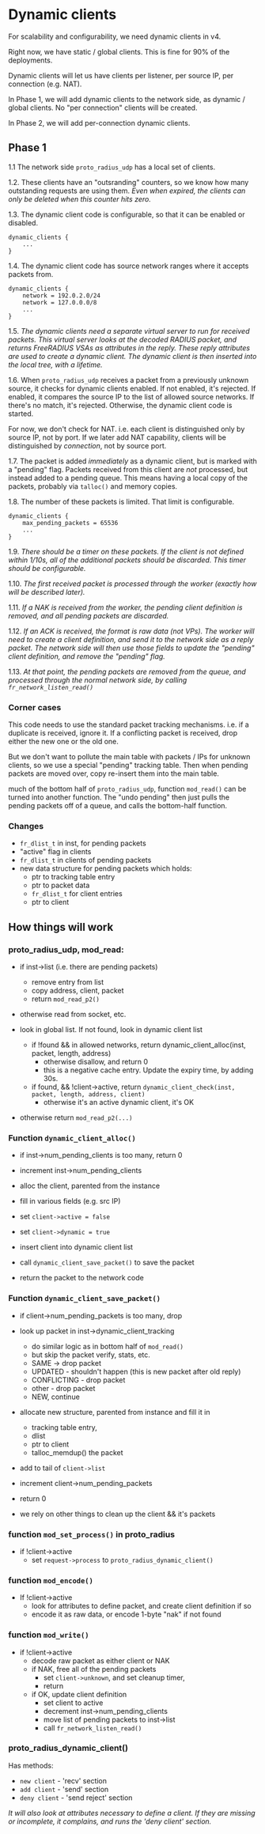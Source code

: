 #  Dynamic clients

For scalability and configurability, we need dynamic clients in v4.

Right now, we have static / global clients.  This is fine for 90% of the deployments.

Dynamic clients will let us have clients per listener, per source IP,
per connection (e.g. NAT).

In Phase 1, we will add dynamic clients to the network side, as
dynamic / global clients.  No "per connection" clients will be
created.

In Phase 2, we will add per-connection dynamic clients.

## Phase 1

1.1 The network side `proto_radius_udp` has a
local set of clients.

1.2. These clients have an "outsranding" counters, so we know how many outstanding
requests are using them.  *Even when expired, the clients can only be deleted when this counter hits zero.*

1.3. The dynamic client code is configurable, so that it can be
enabled or disabled.

    dynamic_clients {
        ...
    }

1.4. The dynamic client code has source network ranges where it
accepts packets from. 

    dynamic_clients {
        network = 192.0.2.0/24
        network = 127.0.0.0/8
        ...
    }

1.5. *The dynamic clients need a separate virtual server to run for received
packets.  This virtual server looks at the decoded RADIUS packet, and
returns FreeRADIUS VSAs as attributes in the reply.  These reply
attributes are used to create a dynamic client.  The dynamic client is
then inserted into the local tree, with a lifetime.*

1.6. When `proto_radius_udp` receives a packet from a previously unknown
source, it checks for dynamic clients enabled.  If not enabled, it's
rejected.  If enabled, it compares the source IP to the list of
allowed source networks.  If there's no match, it's rejected.
Otherwise, the dynamic client code is started.

For now, we don't check for NAT.  i.e. each client is distinguished
only by source IP, not by port.  If we later add NAT capability,
clients will be distinguished by *connection*, not by source port.

1.7. The packet is added *immediately* as a dynamic client, but is marked
with a "pending" flag.  Packets received from this client are *not*
processed, but instead added to a pending queue.  This means having a
local copy of the packets, probably via `talloc()` and memory copies.

1.8. The number of these packets  is limited.  That limit is
configurable.

    dynamic_clients {
        max_pending_packets = 65536
        ...
    }

1.9. *There should be a timer on these packets.  If the client is not
defined within 1/10s, all of the additional packets should be discarded.  This
timer should be configurable.*

1.10. *The first received packet is processed through the worker (exactly how
will be described later).*

1.11. *If a NAK is received from the worker, the pending client definition is
removed, and all pending packets are discarded.*

1.12. *If an ACK is received, the format is raw data (not VPs).  The worker
will need to create a client definition, and send it to the network
side as a reply packet.  The network side will then use those fields
to update the "pending" client definition, and remove the "pending"
flag.*

1.13. *At that point, the pending packets are removed from the queue, and
processed through the normal network side, by calling `fr_network_listen_read()`*

### Corner cases

This code needs to use the standard packet tracking mechanisms.
i.e. if a duplicate is received, ignore it.  If a conflicting packet
is received, drop either the new one or the old one.

But we don't want to pollute the main table with packets / IPs for
unknown clients, so we use a special "pending" tracking table.  Then
when pending packets are moved over, copy re-insert them into the main
table.

much of the bottom half of `proto_radius_udp`, function `mod_read()`
can be turned into another function.  The "undo pending" then just
pulls the pending packets off of a queue, and calls the bottom-half
function.

### Changes

* `fr_dlist_t` in inst, for pending packets
* "active" flag in clients
* `fr_dlist_t` in clients of pending packets
* new data structure for pending packets which holds:
  * ptr to tracking table entry
  * ptr to packet data
  * `fr_dlist_t` for client entries
  * ptr to client

## How things will work

### proto_radius_udp, mod_read:

* if inst->list (i.e. there are pending packets)
  * remove entry from list
  * copy address, client, packet
  * return `mod_read_p2()`

* otherwise read from socket, etc.

* look in global list.  If not found, look in dynamic client list
  * if !found && in allowed networks, return dynamic_client_alloc(inst, packet, length, address)
    * otherwise disallow, and return 0
    * this is a negative cache entry.  Update the expiry time, by adding 30s.
  * if found, && !client->active, return `dynamic_client_check(inst, packet, length, address, client)`
    * otherwise it's an active dynamic client, it's OK

* otherwise return `mod_read_p2(...)`

### Function `dynamic_client_alloc()`

* if inst->num_pending_clients is too many, return 0

* increment inst->num_pending_clients

* alloc the client, parented from the instance
* fill in various fields (e.g. src IP)
* set `client->active = false`
* set `client->dynamic = true`
* insert client into dynamic client list
* call `dynamic_client_save_packet()` to save the packet
* return the packet to the network code

### Function `dynamic_client_save_packet()`

* if client->num_pending_packets is too many, drop
* look up packet in inst->dynamic_client_tracking
  * do similar logic as in bottom half of `mod_read()`
  * but skip the packet verify, stats, etc.
  * SAME -> drop packet
  * UPDATED - shouldn't happen (this is new packet after old reply)
  * CONFLICTING - drop packet
  * other - drop packet
  * NEW, continue

* allocate new structure, parented from instance and fill it in
  * tracking table entry,
  * dlist
  * ptr to client
  * talloc_memdup() the packet

 * add to tail of `client->list`

* increment client->num_pending_packets

* return 0
 * we rely on other things to clean up the client && it's packets

### function `mod_set_process()` in proto_radius

* if !client->active
  * set `request->process` to `proto_radius_dynamic_client()`

### function `mod_encode()`

* If !client->active
  * look for attributes to define packet, and create client definition if so
  * encode it as raw data, or encode 1-byte "nak" if not found

### function `mod_write()`

* if !client->active
  * decode raw packet as either client or NAK
  * if NAK, free all of the pending packets
    * set `client->unknown`, and set cleanup timer,
    * return
  * if OK, update client definition
    * set client to active
    * decrement inst->num_pending_clients
    * move list of pending packets to inst->list
    * call `fr_network_listen_read()`

### proto_radius_dynamic_client()

Has methods:

* `new client` - 'recv' section
* `add client`  - 'send' section
* `deny client` - 'send reject' section

*It will also look at attributes necessary to define a client.  If they are missing or incomplete, it complains, and runs the 'deny client' section.*